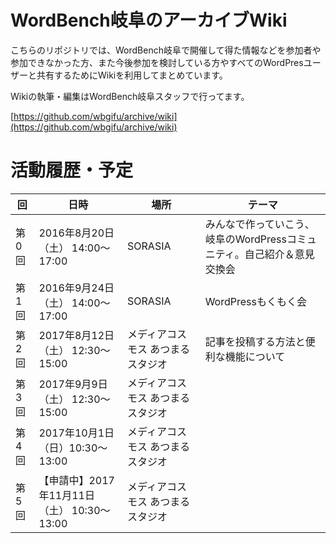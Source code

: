 # WordBench岐阜のアーカイブWiki
こちらのリポジトリでは、WordBench岐阜で開催して得た情報などを参加者や参加できなかった方、また今後参加を検討している方やすべてのWordPresユーザーと共有するためにWikiを利用してまとめています。

Wikiの執筆・編集はWordBench岐阜スタッフで行ってます。

[https://github.com/wbgifu/archive/wiki](https://github.com/wbgifu/archive/wiki)

# 活動履歴・予定
|回|日時|場所|テーマ|
|-----|-----|-----|-----|
|第0回|2016年8月20日（土） 14:00〜17:00|SORASIA|みんなで作っていこう、岐阜のWordPressコミュニティ。自己紹介＆意見交換会|
|第1回|2016年9月24日（土） 14:00〜17:00|SORASIA|WordPressもくもく会|
|第2回|2017年8月12日（土） 12:30〜15:00|メディアコスモス あつまるスタジオ|記事を投稿する方法と便利な機能について|
|第3回|2017年9月9日（土） 12:30〜15:00|メディアコスモス あつまるスタジオ|
|第4回|2017年10月1日 （日）10:30〜13:00|メディアコスモス あつまるスタジオ|
|第5回|【申請中】2017年11月11日（土） 10:30〜13:00|メディアコスモス あつまるスタジオ|
